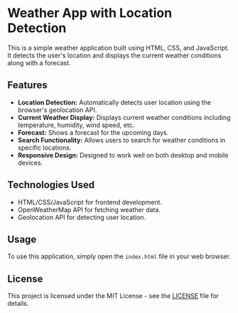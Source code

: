 # Weather App with Location Detection

This is a simple weather application built using HTML, CSS, and JavaScript. It detects the user's location and displays the current weather conditions along with a forecast.

## Features

- **Location Detection:** Automatically detects user location using the browser's geolocation API.
- **Current Weather Display:** Displays current weather conditions including temperature, humidity, wind speed, etc.
- **Forecast:** Shows a forecast for the upcoming days.
- **Search Functionality:** Allows users to search for weather conditions in specific locations.
- **Responsive Design:** Designed to work well on both desktop and mobile devices.

## Technologies Used

- HTML/CSS/JavaScript for frontend development.
- OpenWeatherMap API for fetching weather data.
- Geolocation API for detecting user location.

## Usage

To use this application, simply open the `index.html` file in your web browser.

## License

This project is licensed under the MIT License - see the [LICENSE](LICENSE) file for details.
